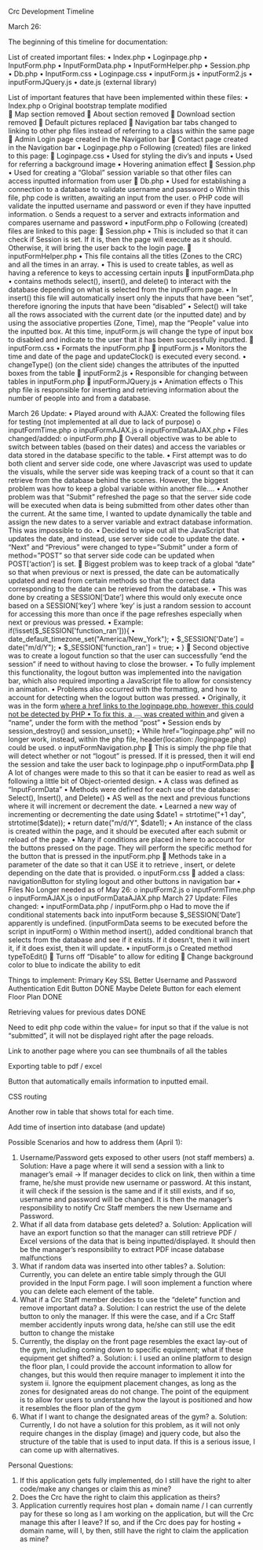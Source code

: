 Crc Development Timeline

March 26:

The beginning of this timeline for documentation:

List of created important files:
•	Index.php
•	Loginpage.php
•	InputForm.php
•	InputFormData.php
•	InputFormHelper.php
•	Session.php
•	Db.php
•	InputForm.css
•	Loginpage.css
•	inputForm.js
•	inputForm2.js
•	inputFormJQuery.js
•	date.js (external library)

List of important features that have been implemented within these files:
•	Index.php
o	Original bootstrap template modified		
	Map section removed
	About section removed
	Download section removed
	Default pictures replaced
	Navigation bar tabs changed to linking to other php files instead of referring to a class within the same page
	Admin Login page created in the Navigation bar
	Contact page created in the Navigation bar
•	Loginpage.php
o	Following (created) files are linked to this page:
	Loginpage.css
•	Used for styling the div’s and inputs
•	Used for referring a background image 
•	Hovering animation effect
	Session.php
•	Used for creating a “Global” session variable so that other files can access inputted information from user
	Db.php
•	Used for establishing a connection to a database to validate username and password
o	Within this file, php code is written, awaiting an input from the user.
o	PHP code will validate the inputted username and password or even if they have inputted information. 
o	Sends a request to a server and extracts information and compares username and password
•	inputForm.php
o	Following (created) files are linked to this page:
	Session.php
•	This is included so that it can check if Session is set. If it is, then the page will execute as it should. Otherwise, it will bring the user back to the login page.
	inputFormHelper.php
•	This file contains all the titles (Zones to the CRC) and all the times in an array.
•	This is used to create tables, as well as having a reference to keys to accessing certain inputs
	inputFormData.php
•	contains methods select(), insert(), and delete() to interact with the database depending on what is selected from the inputForm page.
•	In insert() this file will automatically insert only the inputs that have been “set”, therefore ignoring the inputs that have been “disabled”
•	Select() will take all the rows associated with the current date (or the inputted date) and by using the associative properties (Zone, Time), map the “People” value into the inputted box. At this time, inputForm.js will change the type of input box to disabled and indicate to the user that it has been successfully inputted.
	inputForm.css
•	Formats the inputForm.php
	inputForm.js
•	Monitors the time and date of the page and updateClock() is executed every second.
•	changeType() (on the client side) changes the attributes of the inputted boxes from the table
	inputForm2.js
•	Responsible for changing between tables in inputForm.php
	inputFormJQuery.js
•	Animation effects
o	This php file is responsible for inserting and retrieving information about the number of people into and from a database. 




March 26 Update: 
•	Played around with AJAX: Created the following files for testing (not implemented at all due to lack of purpose)
o	inputFormTime.php
o	inputFormAJAX.js
o	inputFormDataAJAX.php
•	Files changed/added:
o	inputForm.php
	Overall objective was to be able to switch between tables (based on their dates) and access the variables or data stored in the database specific to the table. 
•	First attempt was to do both client and server side code, one where Javascript was used to update the visuals, while the server side was keeping track of a count so that it can retrieve from the database behind the scenes. However, the biggest problem was how to keep a global variable within another file….
•	Another problem was that “Submit” refreshed the page so that the server side code will be executed when data is being submitted from other dates other than the current. At the same time, I wanted to update dynamically the table and assign the new dates to a server variable and extract database information. This was impossible to do.
•	Decided to wipe out all the JavaScript that updates the date, and instead, use server side code to update the date.
•	“Next” and “Previous” were changed to type=”Submit” under a form of method=”POST” so that server side code can be updated when POST[‘action’] is set.
	Biggest problem was to keep track of a global “date” so that when previous or next is pressed, the date can be automatically updated and read from certain methods so that the correct data corresponding to the date can be retrieved from the database.
•	This was done by creating a SESSION[‘Date’] where this would only execute once based on a SESSION[‘key’] where ‘key’ is just a random session to account for accessing this more than once if the page refreshes especially when next or previous was pressed.
•	Example: if(!isset($_SESSION['function_ran'])){ 
•	    date_default_timezone_set("America/New_York");
•	    $_SESSION['Date'] = date("m/d/Y");
•	    $_SESSION['function_ran'] = true; 
•	}
	Second objective was to create a logout function so that the user can successfully “end the session” if need to without having to close the browser. 
•	To fully implement this functionality, the logout button was implemented into the navigation bar, which also required importing a JavaScript file to allow for consistency in animation.
•	Problems also occurred with the formatting, and how to account for detecting when the logout button was pressed. 
•	Originally, it was in the form <a href> where a href links to the loginpage.php, however, this could not be detected by PHP
•	To fix this, a <button></button> was created within <a></a> and given a “name”, under the form with the method “post”
•	Session ends by session_destroy() and session_unset();
•	While href=”loginpage.php” will no longer work, instead, within the php file, header(location: /loginpage.php) could be used.
o	inputFormNavigation.php
	This is simply the php file that will detect whether or not “logout” is pressed. If it is pressed, then it will end the session and take the user back to loginpage.php
o	inputFormData.php
	A lot of changes were made to this so that it can be easier to read as well as following a little bit of Object-oriented design. 
•	A class was defined as “InputFormData”
•	Methods were defined for each use of the database: Select(), Insert(), and Delete()
•	AS well as the next and previous functions where it will increment or decrement the date.
•	Learned a new way of incrementing or decrementing the date using $date1 = strtotime("+1 day", strtotime($date));
•	            return date("m/d/Y", $date1);
•	An instance of the class is created within the page, and it should be executed after each submit or reload of the page. 
•	Many if conditions are placed in here to account for the buttons pressed on the page. They will perform the specific method for the button that is pressed in the inputForm.php
	Methods take in a parameter of the date so that it can USE it to retrieve , insert, or delete depending on the date that is provided.
o	inputForm.css
	added a class: navigationButton for styling logout and other buttons in navigation bar
•	Files No Longer needed as of May 26:
o	inputForm2.js
o	inputFormTime.php
o	inputFormAJAX.js
o	inputFormDataAJAX.php
March 27 Update:
Files changed:
•	inputFormData.php / inputForm.php 
o	Had to move the if conditional statements back into inputForm because $_SESSION[‘Date’] apparently is undefined. (inputFormData seems to be executed before the script in inputForm)
o	Within method insert(), added conditional branch that selects from the database and see if it exists. If it doesn’t, then it will insert it, if it does exist, then it will update.
•	inputForm.js
o	Created method typeToEdit()
	Turns off “Disable” to allow for editing
	Change background color to blue to indicate the ability to edit




Things to implement: 
Primary Key
SSL
Better Username and Password Authentication
Edit Button DONE
Maybe Delete Button for each element
Floor Plan DONE

Retrieving values for previous dates DONE

Need to edit php code within the value= for input so that if the value is not “submitted”, it will not be displayed right after the page reloads.

Link to another page where you can see thumbnails of all the tables

Exporting table to pdf / excel

Button that automatically emails information to inputted email.

CSS routing

Another row in table that shows total for each time.

Add time of insertion into database (and update)





Possible Scenarios and how to address them (April 1):
1.	Username/Password gets exposed to other users (not staff members)
a.	Solution: Have a page where it will send a session with a link to manager’s email -> If manager decides to click on link, then within a time frame, he/she must provide new username or password. At this instant, it will check if the session is the same and if it still exists, and if so, username and password will be changed. It is then the manager’s responsibility to notify Crc Staff members the new Username and Password. 
2.	What if all data from database gets deleted? 
a.	Solution: Application will have an export function so that the manager can still retrieve PDF / Excel versions of the data that is being inputted/displayed. It should then be the manager’s responsibility to extract PDF incase database malfunctions
3.	What if random data was inserted into other tables? 
a.	Solution: Currently, you can delete an entire table simply through the GUI provided in the Input Form page. I will soon implement a function where you can delete each element of the table.
4.	What if a Crc Staff member decides to use the “delete” function and remove important data?
a.	Solution: I can restrict the use of the delete button to only the manager. If this were the case, and if a Crc Staff member accidently inputs wrong data, he/she can still use the edit button to change the mistake
5.	Currently, the display on the front page resembles the exact lay-out of the gym, including coming down to specific equipment; what if these equipment get shifted?
a.	Solution: 
i.	I used an online platform to design the floor plan, I could provide the account information to allow for changes, but this would then require manager to implement it into the system
ii.	Ignore the equipment placement changes, as long as the zones for designated areas do not change. The point of the equipment is to allow for users to understand how the layout is positioned and how it resembles the floor plan of the gym
6.	What if I want to change the designated areas of the gym?
a.	Solution: Currently, I do not have a solution for this problem, as it will not only require changes in the display (image) and jquery code, but also the structure of the table that is used to input data. If this is a serious issue, I can come up with alternatives.


Personal Questions:
1.	If this application gets fully implemented, do I still have the right to alter code/make any changes or claim this as mine?
2.	Does the Crc have the right to claim this application as theirs?
3.	Application currently requires host plan + domain name / I can currently pay for these so long as I am working on the application, but will the Crc manage this after I leave? If so, and if the Crc does pay for hosting + domain name, will I, by then, still have the right to claim the application as mine?


